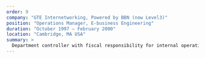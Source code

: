 ```yaml
---
order: 9
company: "GTE Internetworking, Powered by BBN (now Level3)"
position: "Operations Manager, E-business Engineering"
duration: "October 1997 – February 2000"
location: "Cambridge, MA USA"
summary: >
  Department controller with fiscal responsibility for internal operations and project budgets. Led the roll-out of a customizable Internet-based knowledge management product. Primary project coordinator for alpha implementations. Launched an e-business consulting and implementation group within the company connecting custom web application development with the company's core internetworking products.
---
```


